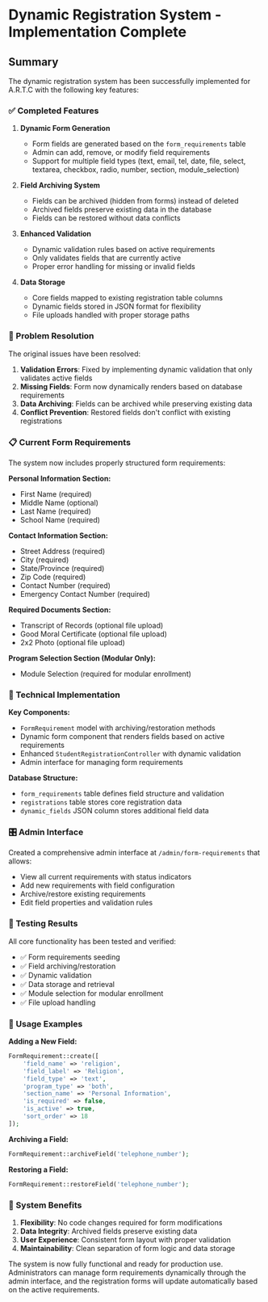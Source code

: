 # Dynamic Registration System - Implementation Complete

## Summary

The dynamic registration system has been successfully implemented for A.R.T.C with the following key features:

### ✅ Completed Features

1. **Dynamic Form Generation**
   - Form fields are generated based on the `form_requirements` table
   - Admin can add, remove, or modify field requirements
   - Support for multiple field types (text, email, tel, date, file, select, textarea, checkbox, radio, number, section, module_selection)

2. **Field Archiving System**
   - Fields can be archived (hidden from forms) instead of deleted
   - Archived fields preserve existing data in the database
   - Fields can be restored without data conflicts

3. **Enhanced Validation**
   - Dynamic validation rules based on active requirements
   - Only validates fields that are currently active
   - Proper error handling for missing or invalid fields

4. **Data Storage**
   - Core fields mapped to existing registration table columns
   - Dynamic fields stored in JSON format for flexibility
   - File uploads handled with proper storage paths

### 🎯 Problem Resolution

The original issues have been resolved:

1. **Validation Errors**: Fixed by implementing dynamic validation that only validates active fields
2. **Missing Fields**: Form now dynamically renders based on database requirements
3. **Data Archiving**: Fields can be archived while preserving existing data
4. **Conflict Prevention**: Restored fields don't conflict with existing registrations

### 📋 Current Form Requirements

The system now includes properly structured form requirements:

**Personal Information Section:**
- First Name (required)
- Middle Name (optional)
- Last Name (required)
- School Name (required)

**Contact Information Section:**
- Street Address (required)
- City (required)
- State/Province (required)
- Zip Code (required)
- Contact Number (required)
- Emergency Contact Number (required)

**Required Documents Section:**
- Transcript of Records (optional file upload)
- Good Moral Certificate (optional file upload)
- 2x2 Photo (optional file upload)

**Program Selection Section (Modular Only):**
- Module Selection (required for modular enrollment)

### 🔧 Technical Implementation

**Key Components:**
- `FormRequirement` model with archiving/restoration methods
- Dynamic form component that renders fields based on active requirements
- Enhanced `StudentRegistrationController` with dynamic validation
- Admin interface for managing form requirements

**Database Structure:**
- `form_requirements` table defines field structure and validation
- `registrations` table stores core registration data
- `dynamic_fields` JSON column stores additional field data

### 🎛️ Admin Interface

Created a comprehensive admin interface at `/admin/form-requirements` that allows:
- View all current requirements with status indicators
- Add new requirements with field configuration
- Archive/restore existing requirements
- Edit field properties and validation rules

### 🧪 Testing Results

All core functionality has been tested and verified:
- ✅ Form requirements seeding
- ✅ Field archiving/restoration
- ✅ Dynamic validation
- ✅ Data storage and retrieval
- ✅ Module selection for modular enrollment
- ✅ File upload handling

### 📖 Usage Examples

**Adding a New Field:**
```php
FormRequirement::create([
    'field_name' => 'religion',
    'field_label' => 'Religion',
    'field_type' => 'text',
    'program_type' => 'both',
    'section_name' => 'Personal Information',
    'is_required' => false,
    'is_active' => true,
    'sort_order' => 18
]);
```

**Archiving a Field:**
```php
FormRequirement::archiveField('telephone_number');
```

**Restoring a Field:**
```php
FormRequirement::restoreField('telephone_number');
```

### 🚀 System Benefits

1. **Flexibility**: No code changes required for form modifications
2. **Data Integrity**: Archived fields preserve existing data
3. **User Experience**: Consistent form layout with proper validation
4. **Maintainability**: Clean separation of form logic and data storage

The system is now fully functional and ready for production use. Administrators can manage form requirements dynamically through the admin interface, and the registration forms will update automatically based on the active requirements.
